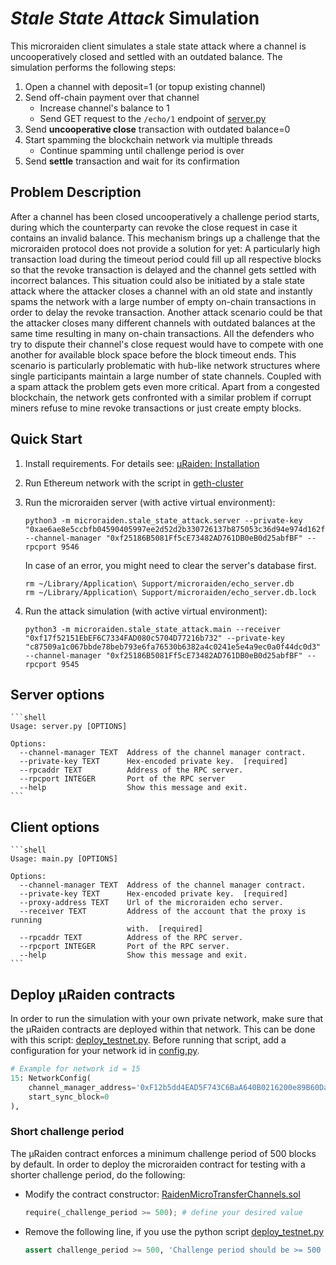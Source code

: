 # _Stale State Attack_ Simulation

This microraiden client simulates a stale state attack where a channel is uncooperatively closed and settled with an outdated balance. The simulation performs the following steps:

1.  Open a channel with deposit=1 (or topup existing channel)
2.  Send off-chain payment over that channel
    * Increase channel's balance to 1
    * Send GET request to the `/echo/1` endpoint of [server.py](./server.py)
3.  Send **uncooperative close** transaction with outdated balance=0
4.  Start spamming the blockchain network via multiple threads
    * Continue spamming until challenge period is over
5.  Send **settle** transaction and wait for its confirmation

## Problem Description

After a channel has been closed uncooperatively a challenge period starts, during which the counterparty can revoke the close request in case it contains an invalid balance. This mechanism brings up a challenge that the microraiden protocol does not provide a solution for yet: A particularly high transaction load during the timeout period could fill up all respective blocks so that the revoke transaction is delayed and the channel gets settled with incorrect balances. This situation could also be initiated by a stale state attack where the attacker closes a channel with an old state and instantly spams the network with a large number of empty on-chain transactions in order to delay the revoke transaction. Another attack scenario could be that the attacker closes many different channels with outdated balances at the same time resulting in many on-chain transactions. All the defenders who try to dispute their channel's close request would have to compete with one another for available block space before the block timeout ends. This scenario is particularly problematic with hub-like network structures where single participants maintain a large number of state channels. Coupled with a spam attack the problem gets even more critical. Apart from a congested blockchain, the network gets confronted with a similar problem if corrupt miners refuse to mine revoke transactions or just create empty blocks.

## Quick Start

1.  Install requirements. For details see: [µRaiden: Installation](../../README.md#installation)
2.  Run Ethereum network with the script in [geth-cluster](./geth-cluster)
3.  Run the microraiden server (with active virtual environment):

    ```shell
    python3 -m microraiden.stale_state_attack.server --private-key "0xae6ae8e5ccbfb04590405997ee2d52d2b330726137b875053c36d94e974d162f" --channel-manager "0xf25186B5081Ff5cE73482AD761DB0eB0d25abfBF" --rpcport 9546
    ```
    
    In case of an error, you might need to clear the server's database first.
    
    ```shell
    rm ~/Library/Application\ Support/microraiden/echo_server.db
    rm ~/Library/Application\ Support/microraiden/echo_server.db.lock
    ```

4.  Run the attack simulation (with active virtual environment):

    ```shell
    python3 -m microraiden.stale_state_attack.main --receiver "0xf17f52151EbEF6C7334FAD080c5704D77216b732" --private-key "c87509a1c067bbde78beb793e6fa76530b6382a4c0241e5e4a9ec0a0f44dc0d3" --channel-manager "0xf25186B5081Ff5cE73482AD761DB0eB0d25abfBF" --rpcport 9545
    ```

## Server options

    ```shell
    Usage: server.py [OPTIONS]

    Options:
      --channel-manager TEXT  Address of the channel manager contract.
      --private-key TEXT      Hex-encoded private key.  [required]
      --rpcaddr TEXT          Address of the RPC server.
      --rpcport INTEGER       Port of the RPC server
      --help                  Show this message and exit.
    ```

## Client options

    ```shell
    Usage: main.py [OPTIONS]

    Options:
      --channel-manager TEXT  Address of the channel manager contract.
      --private-key TEXT      Hex-encoded private key.  [required]
      --proxy-address TEXT    Url of the microraiden echo server.
      --receiver TEXT         Address of the account that the proxy is running
                              with.  [required]
      --rpcaddr TEXT          Address of the RPC server.
      --rpcport INTEGER       Port of the RPC server.
      --help                  Show this message and exit.
    ```

## Deploy µRaiden contracts

In order to run the simulation with your own private network, make sure that the µRaiden contracts are deployed within that network. This can be done with this script: [deploy_testnet.py](../../contracts/deploy/deploy_testnet.py).
Before running that script, add a configuration for your network id in [config.py](../../microraiden/config.py).

```python
# Example for network id = 15
15: NetworkConfig(
    channel_manager_address='0xF12b5dd4EAD5F743C6BaA640B0216200e89B60Da',
    start_sync_block=0
),
```

### Short challenge period

The µRaiden contract enforces a minimum challenge period of 500 blocks by default. In order to deploy the microraiden contract for testing with a shorter challenge period, do the following:

* Modify the contract constructor: [RaidenMicroTransferChannels.sol](../../contracts/contracts/RaidenMicroTransferChannels.sol)

  ```python
  require(_challenge_period >= 500); # define your desired value
  ```

* Remove the following line, if you use the python script [deploy_testnet.py](../../contracts/deploy/deploy_testnet.py)
  ```python
  assert challenge_period >= 500, 'Challenge period should be >= 500 blocks'
  ```

